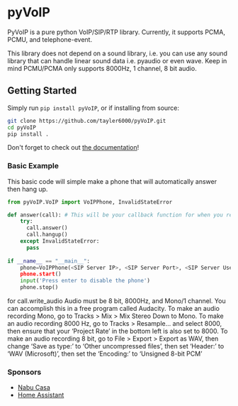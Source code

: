 # pyVoIP
PyVoIP is a pure python VoIP/SIP/RTP library.  Currently, it supports PCMA, PCMU, and telephone-event.

This library does not depend on a sound library, i.e. you can use any sound library that can handle linear sound data i.e. pyaudio or even wave.  Keep in mind PCMU/PCMA only supports 8000Hz, 1 channel, 8 bit audio.

## Getting Started
Simply run `pip install pyVoIP`, or if installing from source:

```bash
git clone https://github.com/tayler6000/pyVoIP.git
cd pyVoIP
pip install .
```

Don't forget to check out [the documentation](https://pyvoip.readthedocs.io/)!

### Basic Example
This basic code will simple make a phone that will automatically answer then hang up.

```python
from pyVoIP.VoIP import VoIPPhone, InvalidStateError

def answer(call): # This will be your callback function for when you receive a phone call.
    try:
      call.answer()
      call.hangup()
    except InvalidStateError:
      pass
  
if __name__ == "__main__":
    phone=VoIPPhone(<SIP Server IP>, <SIP Server Port>, <SIP Server Username>, <SIP Server Password>, callCallback=answer, myIP=<Your computer's local IP>, sipPort=<Port to use for SIP (int, default 5060)>, rtpPortLow=<low end of the RTP Port Range>, rtpPortHigh=<high end of the RTP Port Range>)
    phone.start()
    input('Press enter to disable the phone')
    phone.stop()
```

for call.write_audio
Audio must be 8 bit, 8000Hz, and Mono/1 channel. You can accomplish this in a free program called Audacity. To make an audio recording Mono, go to Tracks > Mix > Mix Stereo Down to Mono. To make an audio recording 8000 Hz, go to Tracks > Resample… and select 8000, then ensure that your ‘Project Rate’ in the bottom left is also set to 8000. To make an audio recording 8 bit, go to File > Export > Export as WAV, then change ‘Save as type:’ to ‘Other uncompressed files’, then set ‘Header:’ to ‘WAV (Microsoft)’, then set the ‘Encoding:’ to ‘Unsigned 8-bit PCM’

### Sponsors

- [Nabu Casa](https://www.nabucasa.com/)
- [Home Assistant](https://www.home-assistant.io/)
